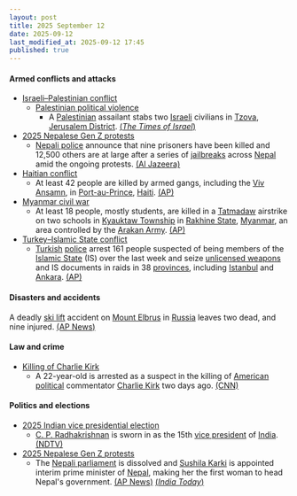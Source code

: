 ```yaml
---
layout: post
title: 2025 September 12
date: 2025-09-12
last_modified_at: 2025-09-12 17:45
published: true
---
```



#### Armed conflicts and attacks

* [Israeli–Palestinian conflict](https://en.wikipedia.org/wiki/Israeli%E2%80%93Palestinian_conflict "Israeli–Palestinian conflict")
  * [Palestinian political violence](https://en.wikipedia.org/wiki/Palestinian_political_violence "Palestinian political violence")
    * A [Palestinian](https://en.wikipedia.org/wiki/Palestine "Palestine") assailant stabs two [Israeli](https://en.wikipedia.org/wiki/Israelis "Israelis") civilians in [Tzova](https://en.wikipedia.org/wiki/Tzova "Tzova"), [Jerusalem District](https://en.wikipedia.org/wiki/Jerusalem_District "Jerusalem District"). [(*The Times of Israel*)](https://www.timesofisrael.com/two-wounded-one-seriously-in-suspected-terror-stabbing-at-hotel-west-of-jerusalem/)
* [2025 Nepalese Gen Z protests](https://en.wikipedia.org/wiki/2025_Nepalese_Gen_Z_protests "2025 Nepalese Gen Z protests")
  * [Nepali police](https://en.wikipedia.org/wiki/Nepal_Police "Nepal Police") announce that nine prisoners have been killed and 12,500 others are at large after a series of [jailbreaks](https://en.wikipedia.org/wiki/Prison_escape "Prison escape") across [Nepal](https://en.wikipedia.org/wiki/Nepal "Nepal") amid the ongoing protests. [(Al Jazeera)](https://www.aljazeera.com/news/2025/9/12/nepal-protest-death-toll-reaches-51-as-12500-prisoners-remain-on-the-run)
* [Haitian conflict](https://en.wikipedia.org/wiki/Haitian_conflict_%282020%E2%80%93present%29 "Haitian conflict (2020–present)")
  * At least 42 people are killed by armed gangs, including the [Viv Ansamn](https://en.wikipedia.org/wiki/Haitian_conflict_%282020%E2%80%93present%29#Formation_of_the_Viv_Ansanm "Haitian conflict (2020–present)"), in [Port-au-Prince](https://en.wikipedia.org/wiki/Port-au-Prince "Port-au-Prince"), [Haiti](https://en.wikipedia.org/wiki/Haiti "Haiti"). [(AP)](https://apnews.com/article/haiti-killed-massacre-arcahaie-labodrie-gangs-a32c5a0765921b0f443f4ccf2efd8062)
* [Myanmar civil war](https://en.wikipedia.org/wiki/Myanmar_civil_war_%282021%E2%80%93present%29 "Myanmar civil war (2021–present)")
  * At least 18 people, mostly students, are killed in a [Tatmadaw](https://en.wikipedia.org/wiki/Tatmadaw "Tatmadaw") airstrike on two schools in [Kyauktaw Township](https://en.wikipedia.org/wiki/Kyauktaw_Township "Kyauktaw Township") in [Rakhine State](https://en.wikipedia.org/wiki/Rakhine_State "Rakhine State"), [Myanmar](https://en.wikipedia.org/wiki/Myanmar "Myanmar"), an area controlled by the [Arakan Army](https://en.wikipedia.org/wiki/Arakan_Army "Arakan Army"). [(AP)](https://apnews.com/article/army-airstrike-private-schools-kyauktaw-rakhine-27430f83358928bb721bfcce698ade71)
* [Turkey–Islamic State conflict](https://en.wikipedia.org/wiki/Turkey%E2%80%93Islamic_State_conflict "Turkey–Islamic State conflict")
  * [Turkish](https://en.wikipedia.org/wiki/Turkey "Turkey") [police](https://en.wikipedia.org/wiki/General_Directorate_of_Security_%28Turkey%29 "General Directorate of Security (Turkey)") arrest 161 people suspected of being members of the [Islamic State](https://en.wikipedia.org/wiki/Islamic_State "Islamic State") (IS) over the last week and seize [unlicensed weapons](https://en.wikipedia.org/wiki/Criminal_possession_of_a_weapon "Criminal possession of a weapon") and IS documents in raids in 38 [provinces](https://en.wikipedia.org/wiki/Provinces_of_Turkey "Provinces of Turkey"), including [Istanbul](https://en.wikipedia.org/wiki/Istanbul "Istanbul") and [Ankara](https://en.wikipedia.org/wiki/Ankara "Ankara"). [(AP)](https://apnews.com/article/turkey-islamic-state-arrests-bd38ed9d3cf8410e05537ce7b6b61f79)

#### Disasters and accidents

A deadly [ski lift](https://en.wikipedia.org/wiki/Ski_lift "Ski lift") accident on [Mount Elbrus](https://en.wikipedia.org/wiki/Mount_Elbrus "Mount Elbrus") in [Russia](https://en.wikipedia.org/wiki/Russia "Russia") leaves two dead, and nine injured. [(AP News)](https://apnews.com/video/people-stranded-in-chairs-after-deadly-ski-lift-accident-on-mount-elbrus-europes-highest-mountain-fb485ed7bbca4efa8c8191f745832338)

#### Law and crime

* [Killing of Charlie Kirk](https://en.wikipedia.org/wiki/Killing_of_Charlie_Kirk "Killing of Charlie Kirk")
  * A 22-year-old is arrested as a suspect in the killing of [American political](https://en.wikipedia.org/wiki/Politics_of_the_United_States "Politics of the United States") commentator [Charlie Kirk](https://en.wikipedia.org/wiki/Charlie_Kirk "Charlie Kirk") two days ago. [(CNN)](https://www.cnn.com/us/live-news/charlie-kirk-shot-utah-death-09-12-25)

#### Politics and elections

* [2025 Indian vice presidential election](https://en.wikipedia.org/wiki/2025_Indian_vice_presidential_election "2025 Indian vice presidential election")
  * [C. P. Radhakrishnan](https://en.wikipedia.org/wiki/C._P._Radhakrishnan "C. P. Radhakrishnan") is sworn in as the 15th [vice president](https://en.wikipedia.org/wiki/Vice_president_of_India "Vice president of India") of [India](https://en.wikipedia.org/wiki/India "India"). [(NDTV)](https://www.ndtv.com/india-news/after-resignation-of-former-vice-president-jagdeep-dhankar-nda-pick-chandrapuram-ponnusamy-radhakrishnan-takes-oath-as-vice-president-at-rashtrapati-b-9262659)
* [2025 Nepalese Gen Z protests](https://en.wikipedia.org/wiki/2025_Nepalese_Gen_Z_protests "2025 Nepalese Gen Z protests")
  * The [Nepali parliament](https://en.wikipedia.org/wiki/Federal_Parliament_of_Nepal "Federal Parliament of Nepal") is dissolved and [Sushila Karki](https://en.wikipedia.org/wiki/Sushila_Karki "Sushila Karki") is appointed interim prime minister of [Nepal](https://en.wikipedia.org/wiki/Nepal "Nepal"), making her the first woman to head Nepal's government. [(AP News)](https://apnews.com/article/nepal-sushila-karki-interim-government-aad7af5ddfb56b7484fa9db591297c9e) [(*India Today*)](https://www.indiatoday.in/world/story/nepal-protest-live-updates-interim-government-gen-z-trend-social-media-ban-news-2786037-2025-09-12)
